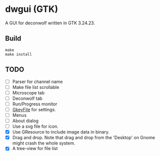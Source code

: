 # dwgui (GTK)

A GUI for deconwolf written in GTK 3.24.23.

## Build
``` shell
make
make install
```
## TODO
 - [ ] Parser for channel name
 - [ ] Make file list scrollable
 - [ ] Microscope tab
 - [ ] Deconwolf tab
 - [ ] Run/Progress monitor
 - [ ] [GkeyFile](https://developer.gnome.org/glib/stable/glib-Key-value-file-parser.html#g-key-file-new) for settings.
 - [ ] Menus
 - [ ] About dialog
 - [ ] Use a svg file for icon.
 - [X] Use GResource to include image data in binary.
 - [x] Drag and drop. Note that drag and drop from the 'Desktop' on Gnome might crash the whole system.
 - [x] A tree-view for file list
